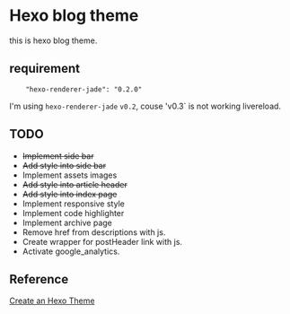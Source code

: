 # Hexo blog theme
this is hexo blog theme.

## requirement

```
    "hexo-renderer-jade": "0.2.0"
```

I'm using `hexo-renderer-jade` `v0.2`, couse 'v0.3` is not working livereload.

## TODO
* ~~Implement side bar~~
* ~~Add style into side bar~~
* Implement assets images
* ~~Add style into article header~~
* ~~Add style into index page~~
* Implement responsive style
* Implement code highlighter
* Implement archive page
* Remove href from descriptions with js.
* Create wrapper for postHeader link with js.
* Activate google_analytics.

## Reference
[Create an Hexo Theme](http://www.codeblocq.com/2016/03/Create-an-Hexo-Theme-Part-1-Index/)